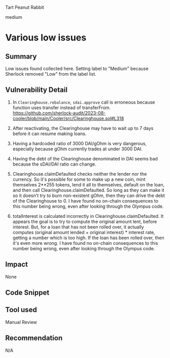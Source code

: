Tart Peanut Rabbit

medium

# Various low issues
## Summary

Low issues found collected here. Setting label to "Medium" because Sherlock removed "Low" from the label list.

## Vulnerability Detail

1. In `Clearinghouse.rebalance`, `sdai.approve` call is erroneous because function uses transfer instead of transferFrom. https://github.com/sherlock-audit/2023-08-cooler/blob/main/Cooler/src/Clearinghouse.sol#L318

2. After reactivating, the Clearinghouse may have to wait up to 7 days before it can resume making loans.

3. Having a hardcoded ratio of 3000 DAI/gOhm is very dangerous, especially because gOhm currently trades at under 3000 DAI.

4. Having the debt of the Clearinghouse denominated in DAI seems  bad because the sDAI/DAI  ratio can change.

5. Clearinghouse.claimDefaulted checks neither the lender nor the currency. So it's possible for some to make up a new coin, mint themselves 2**255 tokens, lend it all to themselves, default on the loan, and then call Clearinghouse.claimDefaulted. So long as they can make it so it doesn't try to burn non-existent gOhm, then they can drive the debt of the Clearinghouse to 0. I have found no on-chain consequences to this number being wrong, even after looking through the Olympus code.

6. totalInterest is calculated incorrectly in Clearinghouse.claimDefaulted. It appears the goal is to try to compute the original amount lent, before interest. But, for a loan that has not been rolled over, it actually computes (original amount lended + original interest) * interest rate, getting a number which is too high. If  the loan has been rolled over, then it's even more wrong.  I have found no on-chain consequences to this number being wrong, even after looking through the Olympus code.

## Impact

None

## Code Snippet

## Tool used

Manual Review

## Recommendation

N/A